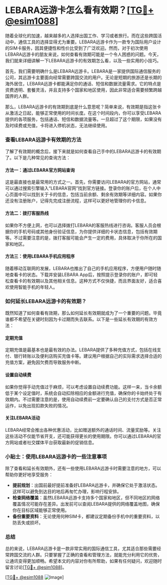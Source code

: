 # LEBARA远游卡怎么看有效期？[[TG💪+ @esim1088](https://t.me/s/esim1088)]

随着全球化的加速，越来越多的人选择出国工作、学习或者旅行。而在这些跨国活动中，通信工具的选择显得尤为重要。LEBARA远游卡作为一款专为国际用户设计的SIM卡服务，因其便捷性和性价比受到了广泛欢迎。然而，对于初次使用LEBARA远游卡的朋友来说，如何查看有效期可能是一个令人困惑的问题。今天，我们就来详细讲解一下LEBARA远游卡的有效期怎么看，以及一些实用的小技巧。

首先，我们需要明确什么是LEBARA远游卡。LEBARA是一家提供国际通信服务的公司，其远游卡主要面向经常需要跨国交流的用户。无论是短期的旅游还是长期的海外居住，LEBARA远游卡都能满足你的通话、短信和数据流量需求。它的特点是资费透明、套餐灵活，并且支持多个国家和地区使用，因此非常适合需要频繁跨越国界的人群。

那么，LEBARA远游卡的有效期到底是什么意思呢？简单来说，有效期是指这张卡从激活之日起，能够正常使用的时间长度。在这个时间段内，你可以享受LEBARA提供的各项服务，包括通话、短信和数据流量等。一旦超过了这个期限，如果没有及时续费或充值，卡将进入停机状态，无法继续使用。

### 查看LEBARA远游卡有效期的方法

了解了有效期的概念后，接下来就是如何查看自己手中的LEBARA远游卡的有效期了。以下是几种常见的查询方法：

#### 方法一：通过LEBARA官方网站查询

这是最直接也是最常用的方式之一。首先，你需要访问LEBARA的官方网站，通常可以通过搜索引擎输入“LEBARA官网”找到官方链接。登录你的账户后，在个人中心页面中可以找到关于卡的信息，包括当前余额、剩余有效期等详细内容。如果你还没有注册账户，记得先完成注册流程，这样可以更好地管理你的卡信息。

#### 方法二：拨打客服热线

如果你不方便上网，也可以选择拨打LEBARA的客服热线进行咨询。客服人员会根据你的手机号码或其他身份验证信息，为你提供详细的卡状态信息，包括有效期等。不过需要注意的是，拨打客服可能会产生一定的费用，具体取决于你所在的国家和地区。

#### 方法三：使用LEBARA手机应用程序

随着移动互联网的发展，LEBARA也推出了自己的手机应用程序，方便用户随时随地查看卡的状态。下载并安装LEBARA App后，按照提示登录你的账户，即可轻松查看卡的有效期以及其他相关信息。这种方式不仅快捷，而且界面友好，适合喜欢使用智能手机的年轻人。

### 如何延长LEBARA远游卡的有效期？

既然知道了如何查看有效期，那么如何延长有效期就成为了一个重要的问题。毕竟谁都不希望在关键时刻因为卡过期而失去联系。以下是一些延长有效期的有效方法：

#### 定期充值

定期充值是最基本也是最有效的办法。LEBARA提供了多种充值方式，包括在线支付、银行转账以及便利店购买充值卡等。建议用户根据自己的实际需求选择合适的充值方案，避免因欠费而导致服务中断。

#### 设置自动续费

如果你觉得手动充值过于麻烦，可以考虑设置自动续费功能。这样一来，当卡余额低于某个设定值时，系统会自动扣除相应的金额进行充值，确保你的卡始终处于有效期内。不过需要注意的是，使用自动续费前一定要确认自己的支付方式是否正常运作，以免出现扣款失败的情况。

#### 关注LEBARA活动

LEBARA经常会推出各种优惠活动，比如赠送额外的通话时间、流量奖励等。关注这些活动不仅能节省开支，还可能获得更长的使用期限。你可以通过LEBARA的官方网站或者社交媒体平台获取最新的促销信息。

### 小贴士：使用LEBARA远游卡的一些注意事项

除了查看和延长有效期外，还有一些使用LEBARA远游卡时需要注意的地方，可以帮助你更好地享受服务：

- **提前规划**：出国前最好提前准备好LEBARA远游卡，并确保它处于激活状态。这样可以避免到达目的地后再匆忙办理，影响行程安排。
- **检查网络覆盖**：虽然LEBARA远游卡支持多个国家和地区，但不同地区的网络覆盖情况可能存在差异。出发前可以查阅LEBARA提供的网络覆盖地图，确保你在目标区域能够正常使用。
- **备份重要资料**：无论使用何种SIM卡，都建议定期备份手机中的重要资料，以防丢失或损坏。

### 总结

总的来说，LEBARA远游卡是一款非常实用的国际通信工具，尤其适合那些需要经常跨国交流的人群。只要掌握了正确的查看和管理方法，就能充分利用它的优势，让通讯变得更加顺畅。希望本文的内容对你有所帮助，如果有任何疑问，欢迎随时留言讨论[[TG💪+ @esim1088](https://t.me/s/esim1088)]。

[[TG💪+ @esim1088](https://t.me/s/esim1088) ![Image](https://i.postimg.cc/4NQfJmqS/Snipaste-2025-05-13-00-14-12.png)]